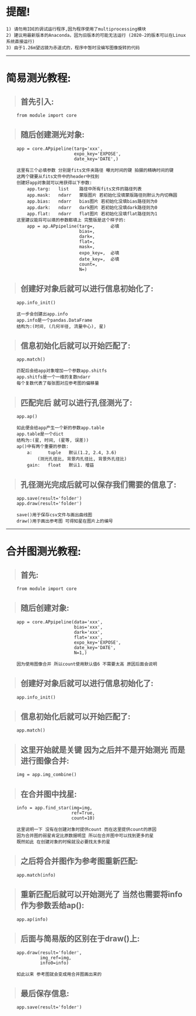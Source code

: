 # 提醒!
    1) 请勿用IDE的调试运行程序,因为程序使用了multiprocessing模块
	2) 建议用最新版本的Anaconda，因为旧版本的可能无法运行 (2020-2的版本可以在Linux系统直接运行)
	3) 由于1.26m望远镜为赤道式的，程序中暂时没编写图像旋转的代码

********************************
# 简易测光教程:
>##      首先引入:

        from module import core

>##      随后创建测光对象:

        app = core.APpipeline(targ='xxx',
                              expo_key='EXPOSE',
                              date_key='DATE',)

        这里有三个必填参数 分别是fits文件夹路径 曝光时间的键 拍摄的精确时间的键
        这两个键要从fits文件中的header中找到
        创建好app对象就可以用获得以下参数:
            app.targ:   list    路径中所有fits文件的路径列表
            app.mask:   ndarr   蒙版图片 若初始化没填蒙版路径则默认为内切椭圆
            app.bias:   ndarr   bias图片 若初始化没填bias路径则为0
            app.dark:   ndarr   dark图片 若初始化没填dark路径则为0
            app.flat:   ndarr   flat图片 若初始化没填flat路径则为1
        这里建议能将可以填的参数都填上 完整版是这个样子的:
            app = ap.APpipeline(targ=,      必填
                                bias=,
                                dark=,
                                flat=,
                                mask=,
                                expo_key=,  必填
                                date_key=,  必填
                                count=,
                                N=)

>##      创建好对象后就可以进行信息初始化了:

        app.info_init()

        这一步会创建出app.info
        app.info是一个pandas.DataFrame
        结构为:(时间, (几何半径, 流量中心), 星)
    
>##      信息初始化后就可以开始匹配了:

        app.match()

        匹配后会给app对象增加一个参数app.shitfs
        app.shitfs是一个一维的复数ndarr
        每个复数代表了每张图对应参考图的偏移量
    
>##      匹配完后 就可以进行孔径测光了:

        app.ap()

        如此便会给app产生一个新的参数app.table
        app.table是一个dict
        结构为:(星, 时间, (星等, 误差))
        ap()中有两个重要的参数:
            a:      tuple   默认(1.2, 2.4, 3.6)
                (测光孔径比, 背景内孔径比, 背景外孔径比)
            gain:   float   默认1. 增益

>##      孔径测光完成后就可以保存我们需要的信息了:

        app.save(result='folder')
        app.draw(result='folder')

        save()用于保存csv文件与画出曲线图
        draw()用于画出参考图 可得知星在图片上的编号
********************************
# 合并图测光教程:
>##      首先:

        from module import core

>##      随后创建对象:

        app = core.APpipeline(data='xxx',
                              bias='xxx',
                              dark='xxx',
                              flat='xxx',
                              expo_key='EXPOSE',
                              date_key='DATE',
                              N=1,)

        因为使用图像合并 所以count使用默认值6 不需要太高 原因后面会说明

>##      创建好对象后就可以进行信息初始化了:

        app.info_init()
    
>##      信息初始化后就可以开始匹配了:

        app.match()
    
>##      这里开始就是关键 因为之后并不是开始测光 而是进行图像合并:

        img = app.img_combine()

>##      在合并图中找星:

        info = app.find_star(img=img,
                             ref=True,
                             count=10)

        这里说明一下 没有在创建对象时提供count 而在这里提供count的原因
        因为合并图的弱星肯定比原数据明显 所以在合并图中可以找到更多的星
        既然如此 在创建对象的时候就没必要找太多的星
    
>##      之后将合并图作为参考图重新匹配:

        app.match(info)

>##      重新匹配后就可以开始测光了 当然也需要将info作为参数丢给ap():

        app.ap(info)

>##      后面与简易版的区别在于draw()上:

        app.draw(result='folder',
                 img_ref=img,
                 info0=info)
        
        如此以来 参考图就会变成用合并图画出来的

>##     最后保存信息:

        app.save(result='folder')
